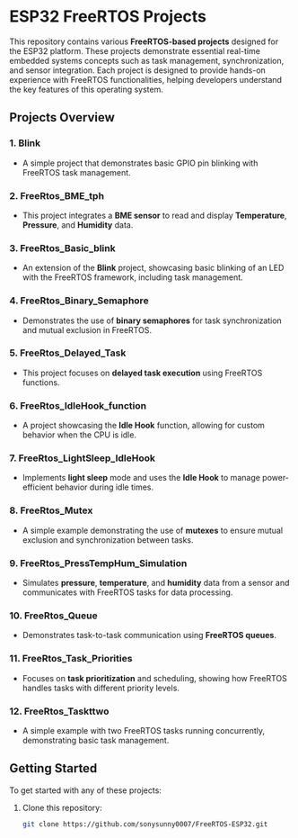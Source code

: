 # ESP32 FreeRTOS Projects

This repository contains various **FreeRTOS-based projects** designed for the ESP32 platform. These projects demonstrate essential real-time embedded systems concepts such as task management, synchronization, and sensor integration. Each project is designed to provide hands-on experience with FreeRTOS functionalities, helping developers understand the key features of this operating system.

## Projects Overview

### 1. **Blink**
   - A simple project that demonstrates basic GPIO pin blinking with FreeRTOS task management.

### 2. **FreeRtos_BME_tph**
   - This project integrates a **BME sensor** to read and display **Temperature**, **Pressure**, and **Humidity** data.

### 3. **FreeRtos_Basic_blink**
   - An extension of the **Blink** project, showcasing basic blinking of an LED with the FreeRTOS framework, including task management.

### 4. **FreeRtos_Binary_Semaphore**
   - Demonstrates the use of **binary semaphores** for task synchronization and mutual exclusion in FreeRTOS.

### 5. **FreeRtos_Delayed_Task**
   - This project focuses on **delayed task execution** using FreeRTOS functions.

### 6. **FreeRtos_IdleHook_function**
   - A project showcasing the **Idle Hook** function, allowing for custom behavior when the CPU is idle.

### 7. **FreeRtos_LightSleep_IdleHook**
   - Implements **light sleep** mode and uses the **Idle Hook** to manage power-efficient behavior during idle times.

### 8. **FreeRtos_Mutex**
   - A simple example demonstrating the use of **mutexes** to ensure mutual exclusion and synchronization between tasks.

### 9. **FreeRtos_PressTempHum_Simulation**
   - Simulates **pressure**, **temperature**, and **humidity** data from a sensor and communicates with FreeRTOS tasks for data processing.

### 10. **FreeRtos_Queue**
   - Demonstrates task-to-task communication using **FreeRTOS queues**.

### 11. **FreeRtos_Task_Priorities**
   - Focuses on **task prioritization** and scheduling, showing how FreeRTOS handles tasks with different priority levels.

### 12. **FreeRtos_Taskttwo**
   - A simple example with two FreeRTOS tasks running concurrently, demonstrating basic task management.

## Getting Started

To get started with any of these projects:

1. Clone this repository:
   ```bash
   git clone https://github.com/sonysunny0007/FreeRTOS-ESP32.git
